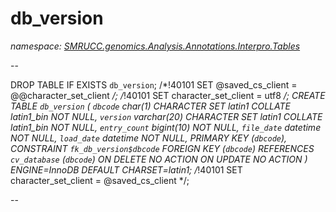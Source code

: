 ﻿# db_version
_namespace: [SMRUCC.genomics.Analysis.Annotations.Interpro.Tables](./index.md)_

--
 
 DROP TABLE IF EXISTS `db_version`;
 /*!40101 SET @saved_cs_client = @@character_set_client */;
 /*!40101 SET character_set_client = utf8 */;
 CREATE TABLE `db_version` (
 `dbcode` char(1) CHARACTER SET latin1 COLLATE latin1_bin NOT NULL,
 `version` varchar(20) CHARACTER SET latin1 COLLATE latin1_bin NOT NULL,
 `entry_count` bigint(10) NOT NULL,
 `file_date` datetime NOT NULL,
 `load_date` datetime NOT NULL,
 PRIMARY KEY (`dbcode`),
 CONSTRAINT `fk_db_version$dbcode` FOREIGN KEY (`dbcode`) REFERENCES `cv_database` (`dbcode`) ON DELETE NO ACTION ON UPDATE NO ACTION
 ) ENGINE=InnoDB DEFAULT CHARSET=latin1;
 /*!40101 SET character_set_client = @saved_cs_client */;
 
 --




